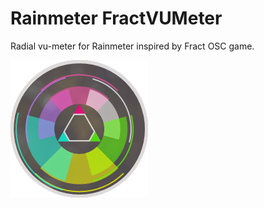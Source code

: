 # Rainmeter FractVUMeter

Radial vu-meter for Rainmeter inspired by Fract OSC game.

![Preview](Preview.png)